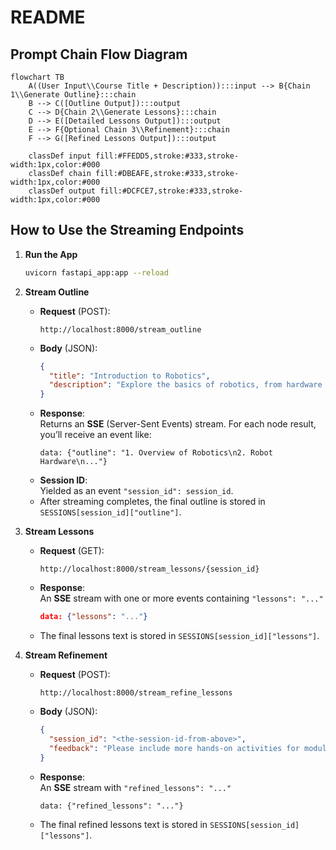 # README

## Prompt Chain Flow Diagram
```
flowchart TB
    A((User Input\\Course Title + Description)):::input --> B{Chain 1\\Generate Outline}:::chain
    B --> C([Outline Output]):::output
    C --> D{Chain 2\\Generate Lessons}:::chain
    D --> E([Detailed Lessons Output]):::output
    E --> F{Optional Chain 3\\Refinement}:::chain
    F --> G([Refined Lessons Output]):::output

    classDef input fill:#FFEDD5,stroke:#333,stroke-width:1px,color:#000
    classDef chain fill:#DBEAFE,stroke:#333,stroke-width:1px,color:#000
    classDef output fill:#DCFCE7,stroke:#333,stroke-width:1px,color:#000
```

## How to Use the Streaming Endpoints

1. **Run the App**  
   ```bash
   uvicorn fastapi_app:app --reload
   ```

2. **Stream Outline**  
   - **Request** (POST):  
     ```
     http://localhost:8000/stream_outline
     ```
   - **Body** (JSON):
     ```json
     {
       "title": "Introduction to Robotics",
       "description": "Explore the basics of robotics, from hardware design to control algorithms..."
     }
     ```
   - **Response**:  
     Returns an **SSE** (Server-Sent Events) stream. For each node result, you’ll receive an event like:
     ```
     data: {"outline": "1. Overview of Robotics\n2. Robot Hardware\n..."}
     ```
   - **Session ID**:  
     Yielded as an event `"session_id": session_id`.
   - After streaming completes, the final outline is stored in `SESSIONS[session_id]["outline"]`.

3. **Stream Lessons**  
   - **Request** (GET):  
     ```
     http://localhost:8000/stream_lessons/{session_id}
     ```
   - **Response**:  
     An **SSE** stream with one or more events containing `"lessons": "..."`
     ```json
     data: {"lessons": "..."}
     ```
   - The final lessons text is stored in `SESSIONS[session_id]["lessons"]`.

4. **Stream Refinement**  
   - **Request** (POST):  
     ```
     http://localhost:8000/stream_refine_lessons
     ```
   - **Body** (JSON):
     ```json
     {
       "session_id": "<the-session-id-from-above>",
       "feedback": "Please include more hands-on activities for module 2."
     }
     ```
   - **Response**:  
     An **SSE** stream with `"refined_lessons": "..."`
     ```
     data: {"refined_lessons": "..."}
     ```
   - The final refined lessons text is stored in `SESSIONS[session_id]["lessons"]`.